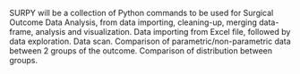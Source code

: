 SURPY will be a collection of Python commands to be used for Surgical Outcome Data Analysis, from data importing, cleaning-up, merging data-frame, analysis and visualization.
Data importing from Excel file, followed by data exploration. 
Data scan. 
Comparison of parametric/non-parametric data between 2 groups of the outcome.
Comparison of distribution between groups. 
